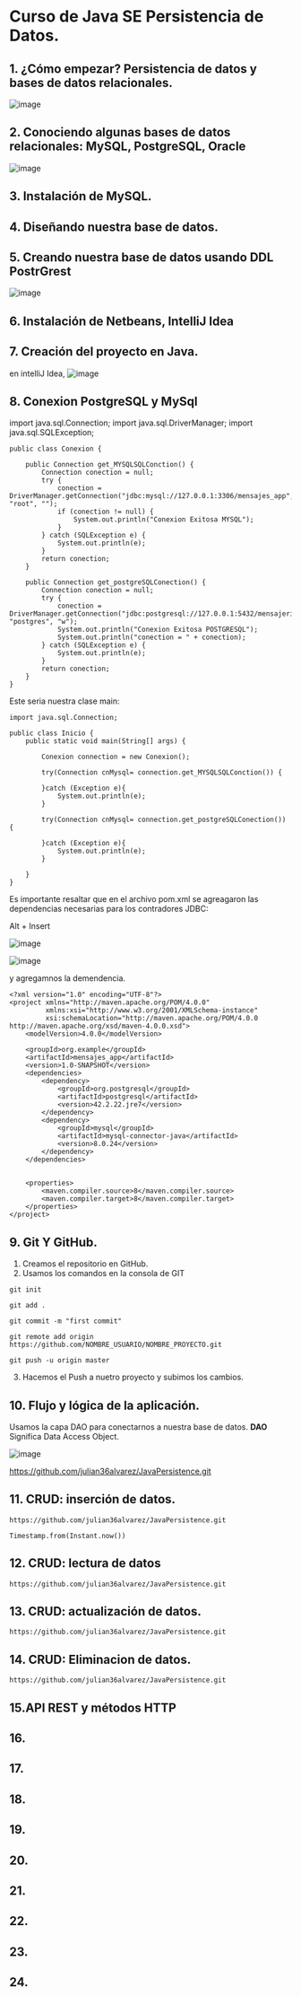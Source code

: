 # Curso de Java SE Persistencia de Datos.


## 1. ¿Cómo empezar? Persistencia de datos y bases de datos relacionales.

![image](https://user-images.githubusercontent.com/31891276/124797811-513b9300-df18-11eb-84d2-59a1532aa5a8.png)

## 2. Conociendo algunas bases de datos relacionales: MySQL, PostgreSQL, Oracle

![image](https://user-images.githubusercontent.com/31891276/124798156-ab3c5880-df18-11eb-9296-6949c326d3fa.png)

## 3. Instalación de MySQL.

## 4. Diseñando nuestra base de datos.

## 5. Creando nuestra base de datos usando DDL PostrGrest

  ![image](https://user-images.githubusercontent.com/31891276/124808860-1724be00-df25-11eb-850b-fb4cf14f2067.png)

## 6. Instalación de Netbeans, IntelliJ Idea

## 7. Creación del proyecto en Java.

en intelliJ Idea, 
![image](https://user-images.githubusercontent.com/31891276/124831727-41847480-df41-11eb-8395-dc2c47af1123.png)

## 8. Conexion PostgreSQL y MySql
import java.sql.Connection;
import java.sql.DriverManager;
import java.sql.SQLException;

    public class Conexion {

        public Connection get_MYSQLSQLConction() {
            Connection conection = null;
            try {
                conection = DriverManager.getConnection("jdbc:mysql://127.0.0.1:3306/mensajes_app", "root", "");
                if (conection != null) {
                    System.out.println("Conexion Exitosa MYSQL");
                }
            } catch (SQLException e) {
                System.out.println(e);
            }
            return conection;
        }

        public Connection get_postgreSQLConection() {
            Connection conection = null;
            try {
                conection = DriverManager.getConnection("jdbc:postgresql://127.0.0.1:5432/mensajeria_db", "postgres", "w");
                System.out.println("Conexion Exitosa POSTGRESQL");
                System.out.println("conection = " + conection);
            } catch (SQLException e) {
                System.out.println(e);
            }
            return conection;
        }
    }
    
Este seria nuestra clase main:

    import java.sql.Connection;

    public class Inicio {
        public static void main(String[] args) {

            Conexion connection = new Conexion();

            try(Connection cnMysql= connection.get_MYSQLSQLConction()) {

            }catch (Exception e){
                System.out.println(e);
            }

            try(Connection cnMysql= connection.get_postgreSQLConection()) {

            }catch (Exception e){
                System.out.println(e);
            }

        }
    }

Es importante resaltar que en el archivo pom.xml se agreagaron las dependencias necesarias para los contradores JDBC:

Alt + Insert

![image](https://user-images.githubusercontent.com/31891276/124849201-f2037000-df63-11eb-8d58-9db7a856b0fc.png)

![image](https://user-images.githubusercontent.com/31891276/124849246-08a9c700-df64-11eb-8547-53235ec55e2d.png)

y agregamnos la demendencia.

    <?xml version="1.0" encoding="UTF-8"?>
    <project xmlns="http://maven.apache.org/POM/4.0.0"
             xmlns:xsi="http://www.w3.org/2001/XMLSchema-instance"
             xsi:schemaLocation="http://maven.apache.org/POM/4.0.0 http://maven.apache.org/xsd/maven-4.0.0.xsd">
        <modelVersion>4.0.0</modelVersion>

        <groupId>org.example</groupId>
        <artifactId>mensajes_app</artifactId>
        <version>1.0-SNAPSHOT</version>
        <dependencies>
            <dependency>
                <groupId>org.postgresql</groupId>
                <artifactId>postgresql</artifactId>
                <version>42.2.22.jre7</version>
            </dependency>
            <dependency>
                <groupId>mysql</groupId>
                <artifactId>mysql-connector-java</artifactId>
                <version>8.0.24</version>
            </dependency>
        </dependencies>


        <properties>
            <maven.compiler.source>8</maven.compiler.source>
            <maven.compiler.target>8</maven.compiler.target>
        </properties>
    </project>

## 9. Git Y GitHub.

  1. Creamos el repositorio en GitHub.
  2. Usamos los comandos en la consola de GIT
      
    git init

    git add .

    git commit -m "first commit"

    git remote add origin https://github.com/NOMBRE_USUARIO/NOMBRE_PROYECTO.git

    git push -u origin master
 
 3. Hacemos el Push a nuetro proyecto y subimos los cambios.

## 10. Flujo y lógica de la aplicación.

Usamos la capa DAO para conectarnos a nuestra base de datos. **DAO** Significa Data Access Object.

![image](https://user-images.githubusercontent.com/31891276/124852975-b91ac980-df6a-11eb-86a4-a3d2a68c2c64.png)

https://github.com/julian36alvarez/JavaPersistence.git  
  
## 11. CRUD: inserción de datos.

    https://github.com/julian36alvarez/JavaPersistence.git  
    
    Timestamp.from(Instant.now())
    
    
## 12. CRUD: lectura de datos
  
    https://github.com/julian36alvarez/JavaPersistence.git  

## 13. CRUD: actualización de datos.

    https://github.com/julian36alvarez/JavaPersistence.git  
    
## 14. CRUD: Eliminacion  de datos.

    https://github.com/julian36alvarez/JavaPersistence.git  
    
## 15.API REST y métodos HTTP
## 16.
## 17.
## 18.
## 19.
## 20.
## 21.
## 22.
## 23.
## 24.
